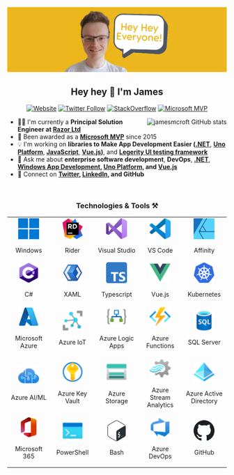 <img src="https://github.com/jamesmcroft/jamesmcroft/blob/master/assets/PersonalBanner.png" alt="jamesmcroft GitHub banner" />

<h2 align="center">Hey hey 👋 I'm James</h2>
<p align="center">
  <a href="https://www.jamescroft.co.uk/"><img alt="Website" src="https://img.shields.io/badge/Website-jamescroft.co.uk-yellow?color=%23ecb61e&logo=rss&style=flat-square"></a>
  <a href="https://twitter.com/jamesmcroft"><img alt="Twitter Follow" src="https://img.shields.io/twitter/follow/jamesmcroft?color=%231d9bf0&label=Twitter&logo=twitter&style=flat-square"></a>
  <a href="https://stackoverflow.com/users/1488425/james-croft"><img alt="StackOverflow" src="https://img.shields.io/stackexchange/stackoverflow/r/1488425?color=%23f48225&label=StackOverflow&logo=stackoverflow&style=flat-square"></a>
  <a href="https://mvp.microsoft.com/en-US/PublicProfile/5001534"><img alt="Microsoft MVP" src="https://img.shields.io/badge/Microsoft%20MVP-Windows%20Development-blue?style=flat-square&logo=microsoft&color=%230077d5"></a>
</p>

<a href="#">
  <img src="https://raw.githubusercontent.com/jamesmcroft/github-stats-transparent/output/generated/overview.svg" alt="jamesmcroft GitHub stats" align="right" />
</a>

- 👨‍💻 I'm currently a **Principal Solution Engineer at [Razor Ltd](https://www.razor.co.uk/)**
- 🏅 Been awarded as a **[Microsoft MVP](https://mvp.microsoft.com/en-us/PublicProfile/5001534)** since 2015
- 💡 I'm working on **libraries to Make App Development Easier ([.NET](https://github.com/MADE-Apps/MADE.NET)**, **[Uno Platform](https://github.com/MADE-Apps/MADE-Uno)**, **[JavaScript](https://github.com/MADE-Apps/MADE.js)**, **[Vue.js](https://github.com/MADE-Apps/MADE-Vue))**, and **[Legerity UI testing framework](https://github.com/MADE-Apps/legerity)**
- 💬 Ask me about **enterprise software development**, **DevOps**, **[.NET](https://docs.microsoft.com/en-us/dotnet/)**, **[Windows App Development](https://docs.microsoft.com/en-us/windows/apps/), [Uno Platform](https://platform.uno/), and [Vue.js](https://vuejs.org/)**
- 📇 Connect on **[Twitter](https://twitter.com/jamesmcroft), [LinkedIn](https://www.linkedin.com/in/jmcroft/), and GitHub**

<br />

<h3 align="center">Technologies & Tools ⚒️</h2>

<table align="center">
  <tr>
    <td align="center" width="96">
      <a href="https://www.microsoft.com/en-gb/windows/windows-11?r=1" target="_blank">
        <img src="./assets/icons/windows.svg" width="48" height="48" alt="Windows" />
      </a>
      <p>Windows</p>
    </td>
    <td align="center" width="96">
      <a href="https://www.jetbrains.com/rider/" target="_blank">
        <img src="./assets/icons/rider.svg" width="48" height="48" alt="JetBrains Rider" />
      </a>
      <p>Rider</p>
    </td>
    <td align="center" width="96">
      <a href="https://visualstudio.microsoft.com/vs/" target="_blank">
        <img src="./assets/icons/visual-studio.svg" width="48" height="48" alt="Visual Studio" />
      </a>
      <p>Visual Studio</p>
    </td>
    <td align="center" width="96">
      <a href="https://code.visualstudio.com/" target="_blank">
        <img src="./assets/icons/vs-code.svg" width="48" height="48" alt="Visual Studio Code" />
      </a>
      <p>VS Code</p>
    </td>
    <td align="center" width="96">
      <a href="https://affinity.serif.com/en-gb/" target="_blank">
        <img src="./assets/icons/affinity.svg" width="48" height="48" alt="Affinity" />
      </a>
      <p>Affinity</p>
    </td>
  </tr>
  <tr>
    <td align="center" width="96">
      <a href="https://dotnet.microsoft.com/en-us/" target="_blank">
        <img src="./assets/icons/csharp.png" width="48" height="48" alt="C Sharp" />
      </a>
      <p>C#</p>
    </td>
    <td align="center" width="96">
      <a href="https://docs.microsoft.com/en-us/dotnet/maui/" target="_blank">
        <img src="./assets/icons/xaml.png" width="48" height="48" alt="XAML" />
      </a>
      <p>XAML</p>
    </td>
    <td align="center" width="96">
      <a href="https://www.typescriptlang.org/" target="_blank">
        <img src="./assets/icons/typescript.svg" width="48" height="48" alt="Typescript" />
      </a>
      <p>Typescript</p>
    </td>
    <td align="center" width="96">
      <a href="https://vuejs.org/" target="_blank">
        <img src="./assets/icons/vuejs.png" width="48" height="48" alt="Vue JS" />
      </a>
      <p>Vue.js</p>
    </td>
    <td align="center" width="96">
      <a href="https://kubernetes.io/" target="_blank">
        <img src="./assets/icons/kubernetes.svg" width="48" height="48" alt="Kubernetes" />
      </a>
      <p>Kubernetes</p>
    </td>
  </tr>
  <tr>
    <td align="center" width="96">
      <a href="https://azure.microsoft.com/en-gb/" target="_blank">
        <img src="./assets/icons/azure.svg" width="48" height="48" alt="Azure" />
      </a>
      <p>Microsoft Azure</p>
    </td>
    <td align="center" width="96">
      <a href="https://azure.microsoft.com/en-gb/services/iot-hub/#overview" target="_blank">
        <img src="./assets/icons/azure-iot-hub.svg" width="48" height="48" alt="Azure IoT" />
      </a>
      <p>Azure IoT</p>
    </td>
    <td align="center" width="96">
      <a href="https://azure.microsoft.com/en-gb/services/logic-apps/#overview" target="_blank">
        <img src="./assets/icons/azure-logic-apps.svg" width="48" height="48" alt="Azure Logic Apps" />
      </a>
      <p>Azure Logic Apps</p>
    </td>
    <td align="center" width="96">
      <a href="https://azure.microsoft.com/en-gb/services/functions/#overview" target="_blank">
        <img src="./assets/icons/azure-functions.svg" width="48" height="48" alt="Azure Functions" />
      </a>
      <p>Azure Functions</p>
    </td>
    <td align="center" width="96">
      <a href="https://azure.microsoft.com/en-gb/products/azure-sql/#overview" target="_blank">
        <img src="./assets/icons/azure-sql.svg" width="48" height="48" alt="Azure SQL Server" />
      </a>
      <p>SQL Server</p>
    </td>
  </tr>
  <tr>
    <td align="center" width="96">
      <a href="https://azure.microsoft.com/en-gb/services/cognitive-services/#overview" target="_blank">
        <img src="./assets/icons/azure-cognitive-services.svg" width="48" height="48" alt="Azure Cognitive Services" />
      </a>
      <p>Azure AI/ML</p>
    </td>
    <td align="center" width="96">
      <a href="https://azure.microsoft.com/en-gb/services/key-vault/#overview" target="_blank">
        <img src="./assets/icons/azure-keyvault.svg" width="48" height="48" alt="Azure Key Vault" />
      </a>
      <p>Azure Key Vault</p>
    </td>
    <td align="center" width="96">
      <a href="https://azure.microsoft.com/en-gb/products/category/storage/" target="_blank">
        <img src="./assets/icons/azure-storage.svg" width="48" height="48" alt="Azure Storage" />
      </a>
      <p>Azure Storage</p>
    </td>
    <td align="center" width="96">
      <a href="https://azure.microsoft.com/en-gb/services/stream-analytics/#overview" target="_blank">
        <img src="./assets/icons/azure-stream-analytics.svg" width="48" height="48" alt="Azure Stream Analytics" />
      </a>
      <p>Azure Stream Analytics</p>
    </td>
    <td align="center" width="96">
      <a href="https://azure.microsoft.com/en-gb/services/active-directory/#overview" target="_blank">
        <img src="./assets/icons/azure-ad.svg" width="48" height="48" alt="Azure Active Directory" />
      </a>
      <p>Azure Active Directory</p>
    </td>
  </tr>
  <tr>
    <td align="center" width="96">
      <a href="https://www.microsoft.com/en-gb/microsoft-365/compare-microsoft-365-enterprise-plans" target="_blank">
        <img src="./assets/icons/office.svg" width="48" height="48" alt="Microsoft Office" />
      </a>
      <p>Microsoft 365</p>
    </td>
    <td align="center" width="96">
      <a href="https://docs.microsoft.com/en-us/powershell/scripting/overview?view=powershell-7.2" target="_blank">
        <img src="./assets/icons/powershell.svg" width="48" height="48" alt="PowerShell" />
      </a>
      <p>PowerShell</p>
    </td>
    <td align="center" width="96">
      <a href="https://www.gnu.org/software/bash/" target="_blank">
        <img src="./assets/icons/bash.svg" width="48" height="48" alt="Bash" />
      </a>
      <p>Bash</p>
    </td>
    <td align="center" width="96">
      <a href="https://azure.microsoft.com/en-us/services/devops/" target="_blank">
        <img src="./assets/icons/azure-devops.svg" width="48" height="48" alt="Azure DevOps" />
      </a>
      <p>Azure DevOps</p>
    </td>
    <td align="center" width="96">
      <a href="https://github.com/" target="_blank">
        <img src="./assets/icons/github.svg" width="48" height="48" alt="GitHub" />
      </a>
      <p>GitHub</p>
    </td>
  </tr>
</table>
